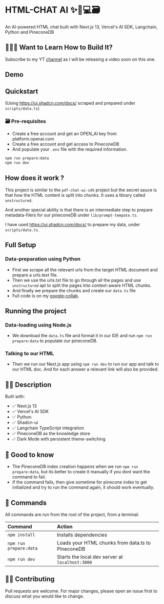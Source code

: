 # HTML-CHAT AI ✨🤖💻🗃️

An AI-powered HTML chat built with Next.js 13, Vercel's AI SDK, Langchain, Python and PineconeDB

## 👷🏾‍♂️ Want to Learn How to Build It?

Subscribe to my YT [channel](https://www.youtube.com/@raj_talks_tech/) as I will be releasing a video soon on this one.

## Demo

## Quickstart

(Using https://ui.shadcn.com/docs/ scraped and prepared under `scripts/data.ts`)

### 🗃️ Pre-requisites

- Create a free account and get an OPEN_AI key from platform.openai.com
- Create a free account and get access to PineconeDB
- And populate your `.env` file with the required information.

```bash
npm run prepare:data
npm run dev
```

## How does it work ?

This project is similar to the `pdf-chat-ai-sdk` project but the secret sauce is that how the HTML content is split into chunks. It uses a library called `unstructured`.

And another special ability is that there is an intermediate step to prepare metadata-filers for our pineconeDB under `lib/prompt-tempate.ts`.

I have used https://ui.shadcn.com/docs/ to prepare my data, under `scripts/data.ts`.

## Full Setup

### Data-preparation using Python

- First we scrape all the relevant urls from the target HTML document and prepare a urls.text file.
- Then we use the urls.txt file to go through all the pages and use `unstructured` api to split the pages into context-aware HTML chunks.
- And finally we prepare the chunks and create our `data.ts` file
- Full code is on my [google-collab](https://colab.research.google.com/drive/1ZZHsblrieO4yDv3iodolAnELZ9oSlZp8?usp=sharing).

## Running the project

### Data-loading using Node.js

- We download the `data.ts` file and format it in our IDE and run `npm run prepare:data` to populate our pineconeDB.

### Talking to our HTML

- Then we run our Next.js app using `npm run dev` to run our app and talk to our HTML doc. And for each answer a relevant link will also be provided.

## 👩‍🚀 Description

Built with:

- ✅ Next.js 13
- ✅ Vercel's AI SDK
- ✅ Python
- ✅ Shadcn-ui
- ✅ Langchain TypeScript integration
- ✅ PineconeDB as the knowledge store
- ✅ Dark Mode with persistent theme-switching

## 💬 Good to know

- The PineconeDB index creation happens when we run `npm run prepare:data`, but its better to create it manually if you dont want the command to fail.
- If the command fails, then give sometime for pinecone index to get initialized and try to run the command again, it should work eventually.

## 🧞 Commands

All commands are run from the root of the project, from a terminal:

| Command                | Action                                            |
| :--------------------- | :------------------------------------------------ |
| `npm install`          | Installs dependencies                             |
| `npm run prepare:data` | Loads your HTML chunks from data.ts to PineconeDB |
| `npm run dev`          | Starts the local dev server at `localhost:3000`   |

## 👏🏽 Contributing

Pull requests are welcome. For major changes, please open an issue first
to discuss what you would like to change.
